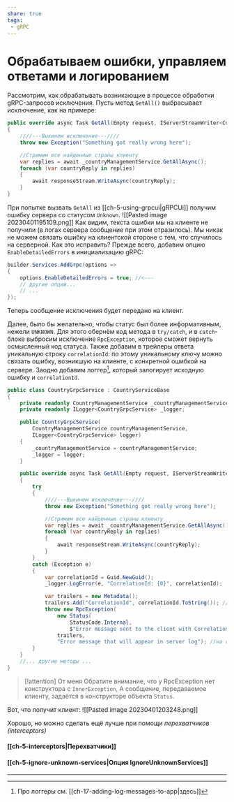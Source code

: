 ```yaml
---
share: true
tags:
 - gRPC
---
```

# Обрабатываем ошибки, управляем ответами и логированием

Рассмотрим, как обрабатывать возникающие в процессе обработки gRPC-запросов исключения.
Пусть метод `GetAll()` выбрасывает исключение, как на примере:
```csharp
public override async Task GetAll(Empty request, IServerStreamWriter<CountryReply> responseStream, ServerCallContext context)
{
	////---Выкинем исключение---////
	throw new Exception("Something got really wrong here");

	//Стримим все найденные страны клиенту
	var replies = await _countryManagementService.GetAllAsync();
	foreach (var countryReply in replies)
	{
		await responseStream.WriteAsync(countryReply);
	}
}
```
При попытке вызвать `GetAll` из [[ch-5-using-grpcui|gRPCUi]] получим ошибку сервера со статусом `Unknown`.
![[Pasted image 20230401195109.png]]
Как видим, текста ошибки мы на клиенте не получили (в логах сервера сообщение при этом отразилось). Мы никак не можем связать ошибку на клиентской стороне с тем, что случилось на серверной. Как это исправить?
Прежде всего, добавим опцию `EnableDetailedErrors` в инициализацию gRPC:
```csharp
builder.Services.AddGrpc(options =>
{
    options.EnableDetailedErrors = true; //<---
    // другие опции...
    // ...
});
```
Теперь сообщение исключения будет передано на клиент.

Далее, было бы желательно, чтобы статус был более информативным, нежели `UNKNOWN`. Для этого обернём код метода в `try/catch`, и в `catch`-блоке выбросим исключение `RpcException`, которое сможет вернуть осмысленный код статуса. Также добавим в трейлеры ответа уникальную строку `correlationId`: по этому уникальному ключу можно связать ошибку, возникшую на клиенте, с конкретной ошибкой на сервере. Заодно добавим логгер[^1], который залогирует исходную ошибку и `correlationId`.
```csharp
public class CountryGrpcService : CountryServiceBase
{
    private readonly CountryManagementService _countryManagementService;
    private readonly ILogger<CountryGrpcService> _logger;

    public CountryGrpcService(
	    CountryManagementService countryManagementService,
	    ILogger<CountryGrpcService> logger)
    {
        _countryManagementService = countryManagementService;
        _logger = logger;
    }

    public override async Task GetAll(Empty request, IServerStreamWriter<CountryReply> responseStream, ServerCallContext context)
    {
        try
        {
            ////---Выкинем исключение---////
            throw new Exception("Something got really wrong here");

            //Стримим все найденные страны клиенту
            var replies = await _countryManagementService.GetAllAsync();
            foreach (var countryReply in replies)
            {
                await responseStream.WriteAsync(countryReply);
            }
        }
        catch (Exception e)
        {
            var correlationId = Guid.NewGuid();
            _logger.LogError(e, "CorrelationId: {0}", correlationId);

            var trailers = new Metadata();
            trailers.Add("CorrelationId", correlationId.ToString()); //Добавим correlationId в трейлеры
            throw new RpcException(
                new Status(
	                StatusCode.Internal,
					$"Error message sent to the client with CorrelationId: {correlationId}"),
                trailers,
                "Error message that will appear in server log"); //на самом деле в логе нет
        }
    }
    //... другие методы ...
}
```
> [!attention] От меня
> Обратите внимание, что у RpcException нет конструктора с `InnerException`, А сообщение, передаваемое клиенту, задаётся в конструкторе объекта `Status`. 

Вот, что получит клиент:
![[Pasted image 20230401203248.png]]

Хорошо, но можно сделать ещё лучше при помощи *перехватчиков (interceptors)*
#### [[ch-5-interceptors|Перехватчики]]
#### [[ch-5-ignore-unknown-services|Опция IgnoreUnknownServices]]

---



[^1]: Про логгеры см. [[ch-17-adding-log-messages-to-app|здесь]]
